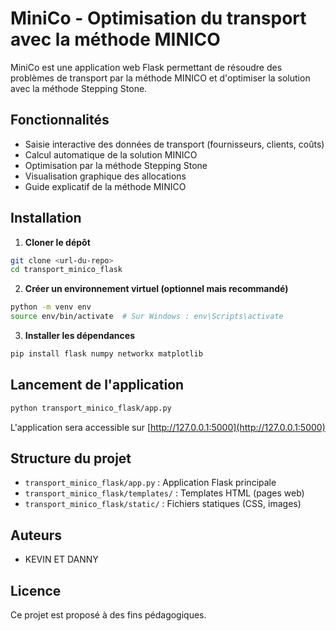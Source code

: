 # MiniCo - Optimisation du transport avec la méthode MINICO

MiniCo est une application web Flask permettant de résoudre des problèmes de transport par la méthode MINICO et d'optimiser la solution avec la méthode Stepping Stone.

## Fonctionnalités
- Saisie interactive des données de transport (fournisseurs, clients, coûts)
- Calcul automatique de la solution MINICO
- Optimisation par la méthode Stepping Stone
- Visualisation graphique des allocations
- Guide explicatif de la méthode MINICO

## Installation

1. **Cloner le dépôt**
```bash
git clone <url-du-repo>
cd transport_minico_flask
```

2. **Créer un environnement virtuel (optionnel mais recommandé)**
```bash
python -m venv env
source env/bin/activate  # Sur Windows : env\Scripts\activate
```

3. **Installer les dépendances**
```bash
pip install flask numpy networkx matplotlib
```

## Lancement de l'application

```bash
python transport_minico_flask/app.py
```

L'application sera accessible sur [http://127.0.0.1:5000](http://127.0.0.1:5000)

## Structure du projet

- `transport_minico_flask/app.py` : Application Flask principale
- `transport_minico_flask/templates/` : Templates HTML (pages web)
- `transport_minico_flask/static/` : Fichiers statiques (CSS, images)

## Auteurs
- KEVIN ET DANNY

## Licence
Ce projet est proposé à des fins pédagogiques. 